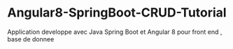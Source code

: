 # Angular8-SpringBoot-CRUD-Tutorial
Application developpe avec Java Spring Boot et  Angular 8 pour front end , base de donnee 